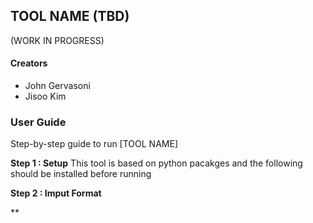## TOOL NAME (TBD)
(WORK IN PROGRESS)

#### Creators
- John Gervasoni
- Jisoo Kim

### User Guide
Step-by-step guide to run [TOOL NAME]

**Step 1 : Setup**
This tool is based on python pacakges and the following should be installed before running

**Step 2 : Imput Format**

**
